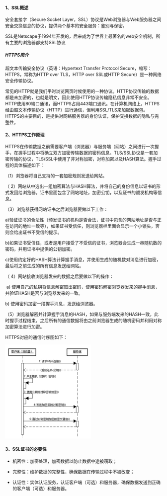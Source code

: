 #### 1、SSL概述

安全套接字（Secure Socket Layer，SSL）协议是Web浏览器与Web服务器之间安全交换信息的协议，提供两个基本的安全服务：鉴别与保密。

SSL是Netscape于1994年开发的，后来成为了世界上最著名的web安全机制，所有主要的浏览器都支持SSL协议

##### HTTPS简介

超文本传输安全协议（英语：Hypertext Transfer Protocol Secure，缩写：HTTPS，常称为HTTP over TLS，HTTP over SSL或HTTP Secure）是一种网络安全传输协议。

常见的HTTP就是我们平时浏览网页时候使用的一种协议。HTTP协议传输的数据都是未加密的，也就是明文，因此使用HTTP协议传输隐私信息非常不安全。HTTP使用80端口通讯，而HTTPS占用443端口通讯。在计算机网络上，HTTPS经由超文本传输协议（HTTP）进行通信，但利用SSL/TLS来加密数据包。HTTPS的主要目的，是提供对网络服务器的身份认证，保护交换数据的隐私与完整性。

 

#### 2、HTTPS工作原理

HTTPS在传输数据之前需要客户端（浏览器）与服务端（网站）之间进行一次握手，在握手过程中将确立双方加密传输数据的密码信息。TLS/SSL协议是一套加密传输的协议，TLS/SSL中使用了非对称加密，对称加密以及HASH算法。握手过程的具体描述如下：

（1）浏览器将自己支持的一套加密规则发送给网站。 

（ 2）网站从中选出一组加密算法与HASH算法，并将自己的身份信息以证书的形式发回给浏览器。证书里面包含了网站地址，加密公钥，以及证书的颁发机构等信息。 

（3）浏览器获得网站证书之后浏览器要做以下工作：

​	a)验证证书的合法性（颁发证书的机构是否合法，证书中包含的网站地址是否与正在访问的地址一致等），如果证书受信任，则浏览器栏里面会显示一个小锁头，否则会给出证书不受信的提示。 

​	b)如果证书受信任，或者是用户接受了不受信的证书，浏览器会生成一串随机数的密码，并用证书中提供的公钥加密。 

​	c)使用约定好的HASH算法计算握手消息，并使用生成的随机数对消息进行加密，最后将之前生成的所有信息发送给网站。 

（ 4）网站接收浏览器发来的数据之后要做以下的操作： 

 a) 使用自己的私钥将信息解密取出密码，使用密码解密浏览器发来的握手消息，并验证HASH是否与浏览器发来的一致。 

b) 使用密码加密一段握手消息，发送给浏览器。 

（5）浏览器解密并计算握手消息的HASH，如果与服务端发来的HASH一致，此时握手过程结束，之后所有的通信数据将由之前浏览器生成的随机密码并利用对称加密算法进行加密。

 

HTTPS对应的通信时序图如下：

![img](wps6.jpg) 

 

#### 3、SSL证书的必要性

- 机密性：加密处理，加密数据以防止数据中途被窃取；

- 完整性：维护数据的完整性，确保数据在传输过程中不被改变；

- 认证性：实体认证服务，认证客户端（可选）和服务器，确保数据发送到正确的客户端（可选）和服务器。